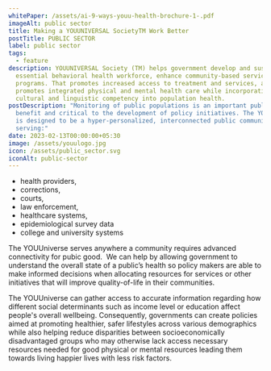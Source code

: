 ```yaml
---
whitePaper: /assets/ai-9-ways-youu-health-brochure-1-.pdf
imageAlt: public sector
title: Making a YOUUNIVERSAL SocietyTM Work Better
postTitle: PUBLIC SECTOR
label: public sector
tags:
  - feature
description: YOUUNIVERSAL Society (TM) helps government develop and sustain an
  essential behavioral health workforce, enhance community-based services and
  programs. That promotes increased access to treatment and services, and
  promotes integrated physical and mental health care while incorporating
  cultural and linguistic competency into population health.
postDescription: "Monitoring of public populations is an important public
  benefit and critical to the development of policy initiatives. The YOUUniverse
  is designed to be a hyper-personalized, interconnected public community
  serving:"
date: 2023-02-13T00:00:00+05:30
image: /assets/youulogo.jpg
icon: /assets/public_sector.svg
iconAlt: public-sector
---
```

* health providers,
* corrections,
* courts,
* law enforcement,
* healthcare systems,
* epidemiological survey data
* college and university systems

The YOUUniverse serves anywhere a community requires advanced connectivity for pubic good.  We can help by allowing government to understand the overall state of a public’s health so policy makers are able to make informed decisions when allocating resources for services or other initiatives that will improve quality-of-life in their communities.

The YOUUniverse can gather access to accurate information regarding how different social determinants such as income level or education affect people's overall wellbeing. Consequently, governments can create policies aimed at promoting healthier, safer lifestyles across various demographics while also helping reduce disparities between socioeconomically disadvantaged groups who may otherwise lack access necessary resources needed for good physical or mental resources leading them towards living happier lives with less risk factors.  

<!--EndFragment-->